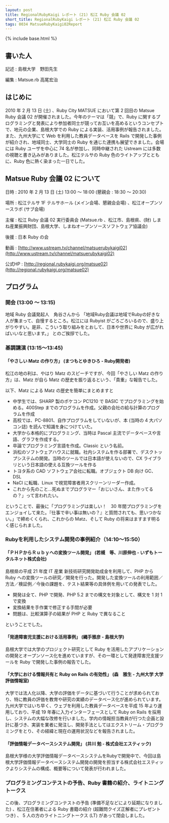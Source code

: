 ```yaml
---
layout: post
title: RegionalRubyKaigi レポート (21) 松江 Ruby 会議 02
short_title: RegionalRubyKaigi レポート (21) 松江 Ruby 会議 02
tags: 0034 MatsueRubyKaigi02Report
---
```

{% include base.html %}


## 書いた人

記述
:  島根大学　野田先生

編集
:  Matsue.rb 高尾宏治

## はじめに

2010 年 2 月 13 日 (土) 、Ruby City MATSUE において第 2 回目の Matsue Ruby 会議 02 が開催されました。今年のテーマは「競」で、Ruby に関するプログラミングと発表により参加者同士が競ってお互いを高めるというコンセプトで、地元の企業、島根大学での Ruby による実装、活用事例が報告されました。また、九州大学にて Web を利用した教員データベースを Rails で開発した事例が紹介され、地域同士、大学同士の Ruby を通じた連携も展望できました。会場には Ruby ユーザを中心に 74 名が参加し、同時中継された Ustream には多数の視聴と書き込みがありました。松江テルサの Ruby 色のライトアップとともに、Ruby 色に熱く染まった一日でした。

## Matsue Ruby 会議 02 について

日時
: 2010 年 2 月 13 日 (土) 13:00 〜 18:00 (懇親会 : 18:30 〜 20:30)

場所
: 松江テルサ 1F テルサホール (メイン会場、懇親会会場) 、松江オープンソースラボ (サブ会場)

主催
: 松江 Ruby 会議 02 実行委員会 (Matsue.rb 、松江市、島根県、(財) しまね産業振興財団、島根大学、しまねオープンソースソフトウェア協議会)

後援
: 日本 Ruby の会

動画
:  [http://www.ustream.tv/channel/matsuerubykaigi02](http://www.ustream.tv/channel/matsuerubykaigi02)

公式HP
: [http://regional.rubykaigi.org/matsue02](http://regional.rubykaigi.org/matsue02)

## プログラム

### 開会 (13:00 〜 13:15)

地域 Ruby 会議発起人　角谷さんから
「地域Ruby会議は地域でRubyの好きな人が集まって、自慢するところ。松江には Rubyist がごろごろいるので、盛り上がりやすい。是非、こういう取り組みをとおして、日本や世界に Ruby が広がればいいなと思います。」
とのご挨拶でした。

### 基調講演 (13:15〜13:45)

#### 「やさしい Matz の作り方」 (まつもとゆきひろ - Ruby開発者)

松江の地の利は、やはり Matz のスピーチですが、今回「やさしい Matz の作り方」は、Matz が自ら Matz の歴史を振り返るという、「貴重」な報告でした。

以下、Matz による Matz の歴史を簡単にまとめますと

* 中学生では、SHARP 製のポケコン PC1210 で BASIC でプログラミングを始める。400Step までのプログラムを作成。父親の会社の給与計算のプログラムを作成
* 高校では、PC-8801、自作プログラムをしていないが、本 (当時の 4 大パソコン誌) を読んで知識を身につけていた。
* 大学から本格的にプログラミング、当時は Pascal 主流でデータベースや言語、グラフを作成する。
* 卒論でプログラミング言語を作成。Classic という名前。
* 浜松のソフトウェアハウスに就職。社内システムを作る部署で、デスクトップシステムの開発。当時のツールでは日本語が使えないので、CX ライブラリという日本語の使える互換ツールを作る
* トヨタ系の CAD ソフトウェア会社に転職。オブジェクト DB 向け GC、DSL
* NaCl に転職、Linux で視覚障害者用スクリーンリーダー作成。
* これから先のこと…死ぬまでプログラマー「おじいさん、また作ってるの？」って言われたい。


ということで、最後に「プログラミングは楽しい！　30 年間プログラミングをエンジョイして来た。『仕事で辛い事は無いの？』と質問されても、思いつかない。」で締めくくられ、これからの Matz、そして Ruby の将来はますます明るく感じられました。

### Rubyを利用したシステム開発の事例紹介（14:10〜15:50）

#### 「ＰＨＰからＲｕｂｙへの変換ツール開発」 (若槻　等、川原伸也 - いずもトータルネット株式会社)

島根県の平成 21 年度 IT 産業 新技術研究開発助成金を利用して、PHP から Ruby への変換ツールの研究／開発を行った。開発した変換ツールの利用範囲／方法／検証例／今後の課題を、テスト結果等の具体例を用いての発表でした。

* 開発は全て、PHP で開発、PHP 5.2 までの構文を対象として、構文を 1 対 1 で変換
* 変換結果を手作業で修正する手間が必要
* 問題は、比較演算子の結果が PHP と Ruby で異なること


ということでした。

#### 「発達障害児支援における活用事例」 (縄手雅彦 - 島根大学)

島根大学では大学のプロジェクト研究として Ruby を活用したアプリケーションの開発とオープンソース化を進めていますが、その一環として発達障害児支援ツールを Ruby で開発した事例の報告でした。

#### 「大学における情報共有と Ruby on Rails の有効性」 (森　雅生 - 九州大学 大学評価情報室)

大学では法人化以降、大学の評価をデータに基づいて行うことが求められており、特に教員の評価を教育や研究の実績のデータベース化が進められています。
九州大学ではいち早く、ウェブを利用した教員データベースを平成 15 年より運用しており、平成 19 年春に入力インターフェースとして Ruby on Rails を採用し、システムの大幅な改修を行いました。学内の情報担当教員が行つた企画と設計に基づき、実装を業者に発注し、開発手法としてはエクストリーム・プログラミングをとり、その経緯と現在の運用状況などを報告されました。

#### 「評価情報データベースシステム開発」 (井川 勉 - 株式会社エスティック)

島根大学様の大学評価情報データベースシステムをRubyで開発中で、今回は島根大学評価情報データベースシステム開発の開発を担当する株式会社エスティックよりシステムの構成、概要等について発表が行われました。

### プログラミングコンテストの予告、Ruby 書籍の紹介、ライトニングトークス

この後、プログラミングコンテストの予告 (準備不足などにより延期になりました) 、松江在住著者による Ruby 書籍の紹介 (超難問クイズ正解者にプレゼントつき) 、 5 人の方のライトニングトークス (LT) があって閉会しました。


